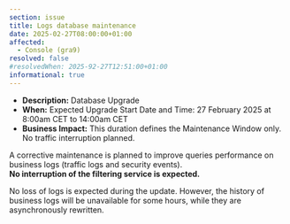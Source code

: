 ```yaml
---
section: issue
title: Logs database maintenance
date: 2025-02-27T08:00:00+01:00
affected:
  - Console (gra9)
resolved: false
#resolvedWhen: 2025-92-27T12:51:00+01:00
informational: true
---
```


* **Description:** Database Upgrade
* **When:** Expected Upgrade Start Date and Time: 27 February 2025 at 8:00am CET to 14:00am CET
* **Business Impact:** This duration defines the Maintenance Window only. No traffic interruption planned.

A corrective maintenance is planned to improve queries performance on business logs (traffic logs and security events).  
**No interruption of the filtering service is expected.**

No loss of logs is expected during the update. However, the history of business logs will be unavailable for some hours, while they are asynchronously rewritten.


